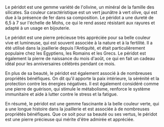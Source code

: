 Le péridot est une gemme variété de l'olivine, un minéral de la famille des silicates. Sa couleur caractéristique est un vert jaunâtre à vert olive, qui est due à la présence de fer dans sa composition. Le péridot a une dureté de 6,5 à 7 sur l'échelle de Mohs, ce qui le rend assez résistant aux rayures et adapté à un usage en bijouterie.

Le péridot est une pierre précieuse très appréciée pour sa belle couleur vive et lumineuse, qui est souvent associée à la nature et à la fertilité. Il a été utilisé dans la joaillerie depuis l'Antiquité, et était particulièrement populaire chez les Égyptiens, les Romains et les Grecs. Le péridot est également la pierre de naissance du mois d'août, ce qui en fait un cadeau idéal pour les anniversaires célébrés pendant ce mois.

En plus de sa beauté, le péridot est également associé à de nombreuses propriétés bénéfiques. On dit qu'il apporte la paix intérieure, la sérénité et la protection contre les énergies négatives. Il est également considéré comme une pierre de guérison, qui stimule le métabolisme, renforce le système immunitaire et aide à lutter contre le stress et la fatigue.

En résumé, le péridot est une gemme fascinante à la belle couleur verte, qui a une longue histoire dans la joaillerie et est associée à de nombreuses propriétés bénéfiques. Que ce soit pour sa beauté ou ses vertus, le péridot est une pierre précieuse qui mérite d'être admirée et appréciée.